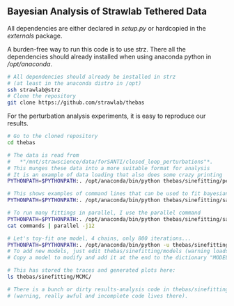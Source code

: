 Bayesian Analysis of Strawlab Tethered Data
-------------------------------------------

All dependencies are either declared in *setup.py* or hardcopied in the *externals* package.
 
A burden-free way to run this code is to use strz.
There all the dependencies should already installed when using anaconda python in */opt/anaconda*.

```sh
# All dependencies should already be installed in strz 
# (at least in the anaconda distro in /opt)
ssh strawlab@strz
# Clone the repository
git clone https://github.com/strawlab/thebas
```

For the perturbation analysis experiments, it is easy to reproduce our results.
 
```sh
# Go to the cloned repository
cd thebas

# The data is read from 
#   *"/mnt/strawscience/data/forSANTI/closed_loop_perturbations"*.
# This munges these data into a more suitable format for analysis 
# It is an example of data loading that also does some crazy printing
PYTHONPATH=$PYTHONPATH:. /opt/anaconda/bin/python thebas/sinefitting/perturbation_experiment.py

# This shows examples of command lines that can be used to fit bayesian models...
PYTHONPATH=$PYTHONPATH:. /opt/anaconda/bin/python thebas/sinefitting/samplers.py cl

# To run many fittings in parallel, I use the parallel command
PYTHONPATH=$PYTHONPATH:. /opt/anaconda/bin/python thebas/sinefitting/samplers.py cl &>commands
cat commands | parallel -j12

# Let's toy-fit one model, 4 chains, only 800 iterations...
PYTHONPATH=$PYTHONPATH:. /opt/anaconda/bin/python -u thebas/sinefitting/samplers.py sample --freq 40 --genotype-id VT37804_TNTE --model-id gpa3nomap --iters 800 --burn 400 &>~/gpa3nomap__VT37804_TNTE__40.log
# To add new models, just edit thebas/sinefitting/models (warning loads of copy and paste there!)
# Copy a model to modify and add it at the end to the dictionary "MODEL_FACTORIES"

# This has stored the traces and generated plots here:
ls thebas/sinefitting/MCMC/

# There is a bunch or dirty results-analysis code in thebas/sinefitting/reports 
# (warning, really awful and incomplete code lives there).
```